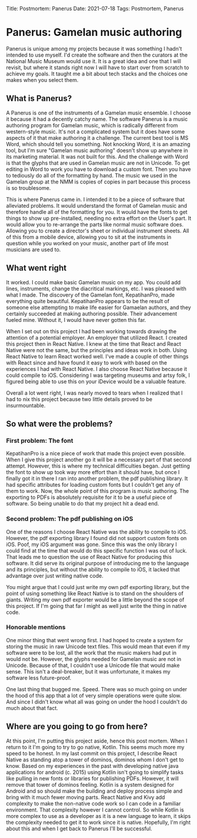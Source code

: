 Title: Postmortem: Panerus
Date: 2021-07-18
Tags: Postmortem, Panerus

# Panerus: Gamelan music authoring

Panerus is unique among my projects because it was something I hadn't intended to use myself. I'd create the software and then the curators at the National Music Museum would use it. It is a great idea and one that I will revisit, but where it stands right now I will have to start over from scratch to achieve my goals. It taught me a bit about tech stacks and the choices one makes when you select them.

## What is Panerus?

A Panerus is one of the instruments of a Gamelan music ensemble. I choose it because it had a decently catchy name. The software Panerus is a music authoring program for Gamelan music, which is radically different from western-style music. It's not a complicated system but it does have some aspects of it that make authoring it a challenge. The current best tool is MS Word, which should tell you something. Not knocking Word, it is an amazing tool, but I'm sure "Gamelan music authoring" doesn't show up anywhere in its marketing material. It was not built for this. And the challenge with Word is that the glyphs that are used in Gamelan music are not in Unicode. To get editing in Word to work you have to download a custom font. Then you have to tediously do all of the formatting by hand. The music we used in the Gamelan group at the NMM is copies of copies in part because this process is so troublesome.

This is where Panerus came in. I intended it to be a piece of software that alleviated problems. It would understand the format of Gamelan music and therefore handle all of the formatting for you. It would have the fonts to get things to show up pre-installed, needing no extra effort on the User's part. It would allow you to re-arrange the parts like normal music software does. Allowing you to create a director's sheet or individual instrument sheets. All of this from a mobile device, allowing you to sit at the instruments in question while you worked on your music, another part of life most musicians are used to.

## What went right

It worked. I could make basic Gamelan music on my app. You could add lines, instruments, change the diacritical markings, etc. I was pleased with what I made. The discovery of the Gamelan font, KepatihanPro, made everything quite beautiful. KepatihanPro appears to be the result of someone else attempting to make life easier for Gamaelan authors, and they certainly succeeded at making authoring possible. Their advancement fueled mine. Without it, I would have never gotten this far.

When I set out on this project I had been working towards drawing the attention of a potential employer. An employer that utilized React. I created this project then in React Native. I knew at the time that React and React Native were not the same, but the principles and ideas work in both. Using React Native to learn React worked well. I've made a couple of other things with React since and have found it easy to work with based on the experiences I had with React Native. I also choose React Native because it could compile to iOS. Considering I was targeting museums and artsy folk, I figured being able to use this on your iDevice would be a valuable feature. 

Overall a lot went right, I was nearly moved to tears when I realized that I had to nix this project because two little details proved to be insurmountable.

## So what were the problems?

### First problem: The font

KepatihanPro is a nice piece of work that made this project even possible. When I give this project another go it will be a necessary part of that second attempt. However, this is where my technical difficulties began. Just getting the font to show up took way more effort than it should have, but once I finally got it in there I ran into another problem, the pdf publishing library. It had specific attributes for loading custom fonts but I couldn't get any of them to work. Now, the whole point of this program is music authoring. The exporting to PDFs is absolutely requisite for it to be a useful piece of software. So being unable to do that my project hit a dead end.

### Second problem: The pdf publishing on iOS

One of the reasons I choose React Native was the ability to compile to iOS. However, the pdf exporting library I found did not support custom fonts on iOS. Poof, my iOS argument was gone. Since this was the only library I could find at the time that would do this specific function I was out of luck. That leads me to question the use of React Native for producing this software. It did serve its original purpose of introducing me to the language and its principles, but without the ability to compile to iOS, it lacked that advantage over just writing native code. 

You might argue that I could just write my own pdf exporting library, but the point of using something like React Native is to stand on the shoulders of giants. Writing my own pdf exporter would be a little beyond the scope of this project. If I'm going that far I might as well just write the thing in native code.

### Honorable mentions

One minor thing that went wrong first. I had hoped to create a system for storing the music in raw Unicode text files. This would mean that even if my software were to be lost, all the work that the music makers had put in would not be. However, the glyphs needed for Gamelan music are not in Unicode. Because of that, I couldn't use a Unicode file that would make sense. This isn't a deal-breaker, but it was unfortunate, it makes my software less future-proof.

One last thing that bugged me. Speed. There was so much going on under the hood of this app that a lot of very simple operations were quite slow. And since I didn't know what all was going on under the hood I couldn't do much about that fact.

## Where are you going to go from here?

At this point, I'm putting this project aside, hence this post mortem. When I return to it I'm going to try to go native, Kotlin. This seems much more my speed to be honest. In my last commit on this project, I describe React Native as standing atop a tower of dominos, dominos whom I don't get to know. Based on my experiences in the past with developing native java applications for android (c. 2015) using Kotlin isn't going to simplify tasks like pulling in new fonts or libraries for publishing PDFs. However, it will remove that tower of dominos feeling. Kotlin is a system designed for Android and so should make the building and deploy process simple and bring with it much fewer moving parts. React Native and Kivy add complexity to make the non-native code work so I can code in a familiar environment. That complexity however I cannot control. So while Kotlin is more complex to use as a developer as it is a new language to learn, it skips the complexity needed to get it to work since it is native. Hopefully, I'm right about this and when I get back to Panerus I'll be successful.
